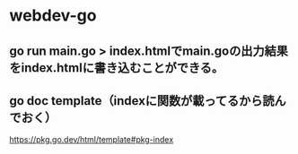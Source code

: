 # webdev-go

## go run main.go > index.htmlでmain.goの出力結果をindex.htmlに書き込むことができる。

## go doc template（indexに関数が載ってるから読んでおく）
https://pkg.go.dev/html/template#pkg-index

